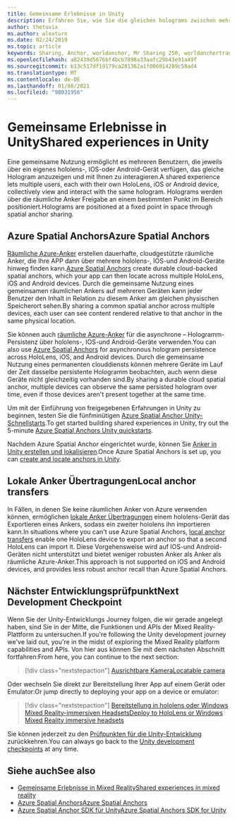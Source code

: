 ```yaml
---
title: Gemeinsame Erlebnisse in Unity
description: Erfahren Sie, wie Sie die gleichen holograms zwischen mehreren Benutzern in einer Unity-Anwendung mit räumlichen Azure-Ankern gemeinsam verwenden.
author: thetuvix
ms.author: alexturn
ms.date: 02/24/2019
ms.topic: article
keywords: Sharing, Anchor, worldanchor, Mr Sharing 250, worldanchortransferbatch, spatialperception, Azure, Azure Spatial Anchor, ASA, Mixed Reality Headset, Windows Mixed Reality Headset, Virtual Reality Headset
ms.openlocfilehash: a82439d5676bf4bcb7898a33aafc29b43e91a49f
ms.sourcegitcommit: b13c517df19179ca281362a1f006914289c58ad4
ms.translationtype: MT
ms.contentlocale: de-DE
ms.lasthandoff: 01/08/2021
ms.locfileid: "98031956"
---
```

# <a name="shared-experiences-in-unity"></a><span data-ttu-id="b50dd-104">Gemeinsame Erlebnisse in Unity</span><span class="sxs-lookup"><span data-stu-id="b50dd-104">Shared experiences in Unity</span></span>

<span data-ttu-id="b50dd-105">Eine gemeinsame Nutzung ermöglicht es mehreren Benutzern, die jeweils über ein eigenes hololens-, IOS-oder Android-Gerät verfügen, das gleiche Hologram anzuzeigen und mit Ihnen zu interagieren.</span><span class="sxs-lookup"><span data-stu-id="b50dd-105">A shared experience lets multiple users, each with their own HoloLens, iOS or Android device, collectively view and interact with the same hologram.</span></span> <span data-ttu-id="b50dd-106">Holograms werden über die räumliche Anker Freigabe an einem bestimmten Punkt im Bereich positioniert.</span><span class="sxs-lookup"><span data-stu-id="b50dd-106">Holograms are positioned at a fixed point in space through spatial anchor sharing.</span></span>

## <a name="azure-spatial-anchors"></a><span data-ttu-id="b50dd-107">Azure Spatial Anchors</span><span class="sxs-lookup"><span data-stu-id="b50dd-107">Azure Spatial Anchors</span></span>

<span data-ttu-id="b50dd-108"><a href="https://docs.microsoft.com/azure/spatial-anchors/overview" target="_blank">Räumliche Azure-Anker</a> erstellen dauerhafte, cloudgestützte räumliche Anker, die Ihre APP dann über mehrere hololens-, IOS-und Android-Geräte hinweg finden kann.</span><span class="sxs-lookup"><span data-stu-id="b50dd-108"><a href="https://docs.microsoft.com/azure/spatial-anchors/overview" target="_blank">Azure Spatial Anchors</a> create durable cloud-backed spatial anchors, which your app can then locate across multiple HoloLens, iOS and Android devices.</span></span>  <span data-ttu-id="b50dd-109">Durch die gemeinsame Nutzung eines gemeinsamen räumlichen Ankers auf mehreren Geräten kann jeder Benutzer den Inhalt in Relation zu diesem Anker am gleichen physischen Speicherort sehen.</span><span class="sxs-lookup"><span data-stu-id="b50dd-109">By sharing a common spatial anchor across multiple devices, each user can see content rendered relative to that anchor in the same physical location.</span></span> 

<span data-ttu-id="b50dd-110">Sie können auch <a href="https://docs.microsoft.com/azure/spatial-anchors/overview" target="_blank">räumliche Azure-Anker</a> für die asynchrone – Hologramm-Persistenz über hololens-, IOS-und Android-Geräte verwenden.</span><span class="sxs-lookup"><span data-stu-id="b50dd-110">You can also use <a href="https://docs.microsoft.com/azure/spatial-anchors/overview" target="_blank">Azure Spatial Anchors</a> for asynchronous hologram persistence across HoloLens, iOS, and Android devices.</span></span>  <span data-ttu-id="b50dd-111">Durch die gemeinsame Nutzung eines permanenten clouddiensts können mehrere Geräte im Lauf der Zeit dasselbe persistente Hologramm beobachten, auch wenn diese Geräte nicht gleichzeitig vorhanden sind.</span><span class="sxs-lookup"><span data-stu-id="b50dd-111">By sharing a durable cloud spatial anchor, multiple devices can observe the same persisted hologram over time, even if those devices aren't present together at the same time.</span></span>

<span data-ttu-id="b50dd-112">Um mit der Einführung von freigegebenen Erfahrungen in Unity zu beginnen, testen Sie die fünfminütigen <a href="https://docs.microsoft.com/azure/spatial-anchors/unity-overview" target="_blank">Azure Spatial Anchor Unity-Schnellstarts</a>.</span><span class="sxs-lookup"><span data-stu-id="b50dd-112">To get started building shared experiences in Unity, try out the 5-minute <a href="https://docs.microsoft.com/azure/spatial-anchors/unity-overview" target="_blank">Azure Spatial Anchors Unity quickstarts</a>.</span></span>

<span data-ttu-id="b50dd-113">Nachdem Azure Spatial Anchor eingerichtet wurde, können Sie <a href="https://docs.microsoft.com/azure/spatial-anchors/concepts/create-locate-anchors-unity" target="_blank">Anker in Unity erstellen und lokalisieren</a>.</span><span class="sxs-lookup"><span data-stu-id="b50dd-113">Once Azure Spatial Anchors is set up, you can <a href="https://docs.microsoft.com/azure/spatial-anchors/concepts/create-locate-anchors-unity" target="_blank">create and locate anchors in Unity</a>.</span></span>

## <a name="local-anchor-transfers"></a><span data-ttu-id="b50dd-114">Lokale Anker Übertragungen</span><span class="sxs-lookup"><span data-stu-id="b50dd-114">Local anchor transfers</span></span>

<span data-ttu-id="b50dd-115">In Fällen, in denen Sie keine räumlichen Anker von Azure verwenden können, ermöglichen [lokale Anker Übertragungen](../../out-of-scope/local-anchor-transfers-in-unity.md) einem hololens-Gerät das Exportieren eines Ankers, sodass ein zweiter hololens ihn importieren kann.</span><span class="sxs-lookup"><span data-stu-id="b50dd-115">In situations where you can't use Azure Spatial Anchors, [local anchor transfers](../../out-of-scope/local-anchor-transfers-in-unity.md) enable one HoloLens device to export an anchor so that a second HoloLens can import it.</span></span>  <span data-ttu-id="b50dd-116">Diese Vorgehensweise wird auf IOS-und Android-Geräten nicht unterstützt und bietet weniger robusten Anker als Anker als räumliche Azure-Anker.</span><span class="sxs-lookup"><span data-stu-id="b50dd-116">This approach is not supported on iOS and Android devices, and provides less robust anchor recall than Azure Spatial Anchors.</span></span>

## <a name="next-development-checkpoint"></a><span data-ttu-id="b50dd-117">Nächster Entwicklungsprüfpunkt</span><span class="sxs-lookup"><span data-stu-id="b50dd-117">Next Development Checkpoint</span></span>

<span data-ttu-id="b50dd-118">Wenn Sie der Unity-Entwicklungs Journey folgen, die wir gerade angelegt haben, sind Sie in der Mitte, die Funktionen und APIs der Mixed Reality-Plattform zu untersuchen.</span><span class="sxs-lookup"><span data-stu-id="b50dd-118">If you're following the Unity development journey we've laid out, you're in the midst of exploring the Mixed Reality platform capabilities and APIs.</span></span> <span data-ttu-id="b50dd-119">Von hier aus können Sie mit dem nächsten Abschnitt fortfahren:</span><span class="sxs-lookup"><span data-stu-id="b50dd-119">From here, you can continue to the next section:</span></span>

> [!div class="nextstepaction"]
> [<span data-ttu-id="b50dd-120">Ausrichtbare Kamera</span><span class="sxs-lookup"><span data-stu-id="b50dd-120">Locatable camera</span></span>](locatable-camera-in-unity.md)

<span data-ttu-id="b50dd-121">Oder wechseln Sie direkt zur Bereitstellung Ihrer App auf einem Gerät oder Emulator:</span><span class="sxs-lookup"><span data-stu-id="b50dd-121">Or jump directly to deploying your app on a device or emulator:</span></span>

> [!div class="nextstepaction"]
> [<span data-ttu-id="b50dd-122">Bereitstellung in hololens oder Windows Mixed Reality-immersiven Headsets</span><span class="sxs-lookup"><span data-stu-id="b50dd-122">Deploy to HoloLens or Windows Mixed Reality immersive headsets</span></span>](../platform-capabilities-and-apis/using-visual-studio.md)

<span data-ttu-id="b50dd-123">Sie können jederzeit zu den [Prüfpunkten für die Unity-Entwicklung](unity-development-overview.md#3-platform-capabilities-and-apis) zurückkehren.</span><span class="sxs-lookup"><span data-stu-id="b50dd-123">You can always go back to the [Unity development checkpoints](unity-development-overview.md#3-platform-capabilities-and-apis) at any time.</span></span>

## <a name="see-also"></a><span data-ttu-id="b50dd-124">Siehe auch</span><span class="sxs-lookup"><span data-stu-id="b50dd-124">See also</span></span>
* [<span data-ttu-id="b50dd-125">Gemeinsame Erlebnisse in Mixed Reality</span><span class="sxs-lookup"><span data-stu-id="b50dd-125">Shared experiences in mixed reality</span></span>](../platform-capabilities-and-apis/shared-experiences-in-mixed-reality.md)
* <span data-ttu-id="b50dd-126"><a href="https://docs.microsoft.com/azure/spatial-anchors" target="_blank">Azure Spatial Anchors</a></span><span class="sxs-lookup"><span data-stu-id="b50dd-126"><a href="https://docs.microsoft.com/azure/spatial-anchors" target="_blank">Azure Spatial Anchors</a></span></span>
* <span data-ttu-id="b50dd-127"><a href="https://docs.microsoft.com/dotnet/api/Microsoft.Azure.SpatialAnchors" target="_blank">Azure Spatial Anchor SDK für Unity</a></span><span class="sxs-lookup"><span data-stu-id="b50dd-127"><a href="https://docs.microsoft.com/dotnet/api/Microsoft.Azure.SpatialAnchors" target="_blank">Azure Spatial Anchors SDK for Unity</a></span></span>
